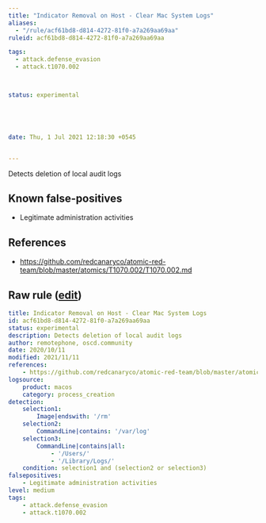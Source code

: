 ```yaml
---
title: "Indicator Removal on Host - Clear Mac System Logs"
aliases:
  - "/rule/acf61bd8-d814-4272-81f0-a7a269aa69aa"
ruleid: acf61bd8-d814-4272-81f0-a7a269aa69aa

tags:
  - attack.defense_evasion
  - attack.t1070.002



status: experimental





date: Thu, 1 Jul 2021 12:18:30 +0545


---
```


Detects deletion of local audit logs

<!--more-->


## Known false-positives

* Legitimate administration activities



## References

* https://github.com/redcanaryco/atomic-red-team/blob/master/atomics/T1070.002/T1070.002.md


## Raw rule ([edit](https://github.com/SigmaHQ/sigma/edit/master/rules/linux/macos/process_creation/proc_creation_macos_clear_system_logs.yml))
```yaml
title: Indicator Removal on Host - Clear Mac System Logs
id: acf61bd8-d814-4272-81f0-a7a269aa69aa
status: experimental
description: Detects deletion of local audit logs
author: remotephone, oscd.community
date: 2020/10/11
modified: 2021/11/11
references:
    - https://github.com/redcanaryco/atomic-red-team/blob/master/atomics/T1070.002/T1070.002.md
logsource:
    product: macos
    category: process_creation
detection:
    selection1:
        Image|endswith: '/rm'
    selection2:
        CommandLine|contains: '/var/log'
    selection3:
        CommandLine|contains|all:
            - '/Users/'
            - '/Library/Logs/'
    condition: selection1 and (selection2 or selection3)
falsepositives:
    - Legitimate administration activities
level: medium
tags:
    - attack.defense_evasion
    - attack.t1070.002

```
